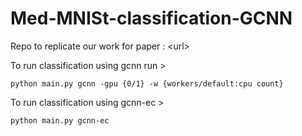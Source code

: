 # Med-MNISt-classification-GCNN
Repo to replicate our work for paper : &lt;url>

To run classification using gcnn run >
```
python main.py gcnn -gpu {0/1} -w {workers/default:cpu count}
```

To run classification using gcnn-ec >
```
python main.py gcnn-ec 
```


